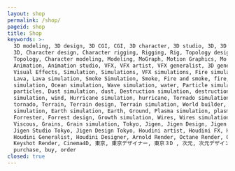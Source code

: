 ```yaml
---
layout: shop
permalink: /shop/
pageid: shop
title: Shop
keywords: >-
  3D modeling, 3D design, 3D CGI, CGI, 3D character, 3D studio, 3D, 3D Tokyo,
  3D, Character design, Character rigging, Rigging, Rig, Topology design,
  Topology, Character modeling, Modeling, MoGraph, Motion Graphics, Mo graph,
  Animation, Animation studio, VFX, VFX artist, VFX generalist, 3D generalist,
  Visual Effects, Simulation, Simulations, VFX simulations, Fire simulation,
  Lava, Lava simulation, Smoke Simulation, Smoke, Fire and smoke, fire, Water
  simulation, Ocean simulation, Wave simulation, water, Particle simulation,
  particles, Dust simulation, dust, Destruction simulation, destruction, Wind
  simulation, wind, Hurricane simulation, hurricane, Tornado simulation,
  tornado, Terrain, Terrain design, Terrain simulation, World builder, World
  simulation, Earth simulation, Earth, Ground, Plasma simulation, plasma,
  Forrester, Forrest design, Growth simulation, Wires, Wires simulation,
  Viscous, Grains, Grain simulation, Tokyo, Jigen, Jigen Design, Jigen Studio,
  Jigen Studio Tokyo, Jigen Design Tokyo, Houdini artist, Houdini FX, Houdini,
  Houdini Generalist, Houdini Designer, Arnold Render, Octane Render, Octane,
  Keyshot Render, Cinema4D, 東京, 東京デザイナー, 東京３D , 次元, 次元デザイン, 次元３D, shop,
  purchase, buy, order
closed: true
---
```



